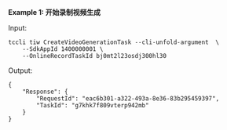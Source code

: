 **Example 1: 开始录制视频生成**



Input: 

```
tccli tiw CreateVideoGenerationTask --cli-unfold-argument  \
    --SdkAppId 1400000001 \
    --OnlineRecordTaskId bj0mt2l23osdj300hl30
```

Output: 
```
{
    "Response": {
        "RequestId": "eac6b301-a322-493a-8e36-83b295459397",
        "TaskId": "g7khk7f809vterp942mb"
    }
}
```

